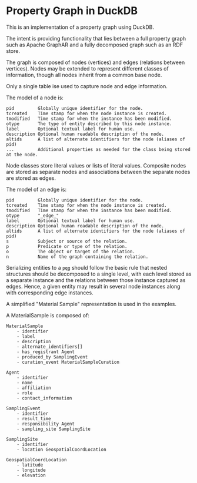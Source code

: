 # Property Graph in DuckDB

This is an implementation of a property graph using DuckDB. 

The intent is providing functionality that lies between a full property graph such as Apache GraphAR and a fully decomposed graph such as an RDF store.

The graph is composed of nodes (vertices) and edges (relations between vertices). Nodes may be extended to represent different classes of information, though all nodes inherit from a common base node.

Only a single table ise used to capture node and edge information.

The model of a node is:

```
pid         Globally unique identifier for the node.
tcreated    Time stamp for when the node instance is created.
tmodified   Time stamp for when the instance has been modified.
otype       The type of entity described by this node instance.
label       Optional textual label for human use.
description Optional human readable description of the node.
altids      A list of alternate identifiers for the node (aliases of pid)
...         Additional properties as needed for the class being stored at the node. 
```

Node classes store literal values or lists of literal values. Composite nodes are stored as separate nodes and associations between the separate nodes are stored as edges.

The model of an edge is:

```
pid         Globally unique identifier for the node.
tcreated    Time stamp for when the node instance is created.
tmodified   Time stamp for when the instance has been modified.
otype       "_edge_"
label       Optional textual label for human use.
description Optional human readable description of the node.
altids      A list of alternate identifiers for the node (aliases of pid)
s           Subject or source of the relation.
p           Predicate or type of the relation.
o           The object or target of the relation.
n           Name of the graph containing the relation.
```

Serializing entities to a `pqg` should follow the basic rule that nested structures should be decomposed to a single level, with each level stored as a separate instance and the relations between those instance captured as edges. Hence, a given entity may result in several node instances along with corresponding edge instances.

A simplified "Material Sample" representation is used in the examples.

A MaterialSample is composed of:

```
MaterialSample
    - identifier
    - label
    - description
    - alternate_identifiers[]
    - has_registrant Agent
    - produced_by SamplingEvent
    - curation_event MaterialSampleCuration
    
Agent
    - identifier
    - name
    - affiliation
    - role
    - contact_information
    
SamplingEvent
    - identifier
    - result_time
    - responsibility Agent
    - sampling_site SamplingSite
    
SamplingSite
    - identifier
    - location GeospatialCoordLocation
    
GeospatialCoordLocation
    - latitude
    - longitude
    - elevation
    
```